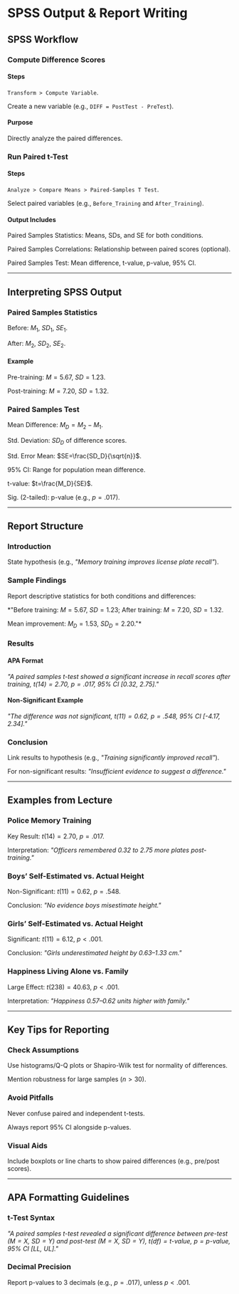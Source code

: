 # SPSS Output & Report Writing

## SPSS Workflow

### Compute Difference Scores

#### Steps
`Transform > Compute Variable`.

Create a new variable (e.g., `DIFF = PostTest - PreTest`).

#### Purpose
Directly analyze the paired differences.

### Run Paired t-Test

#### Steps
`Analyze > Compare Means > Paired-Samples T Test`.

Select paired variables (e.g., `Before_Training` and `After_Training`).

#### Output Includes
Paired Samples Statistics: Means, SDs, and SE for both conditions.

Paired Samples Correlations: Relationship between paired scores (optional).

Paired Samples Test: Mean difference, t-value, p-value, 95% CI.

---

## Interpreting SPSS Output

### Paired Samples Statistics
Before: $M_1$, $SD_1$, $SE_1$.

After: $M_2$, $SD_2$, $SE_2$.

#### Example
Pre-training: $M=5.67$, $SD=1.23$.

Post-training: $M=7.20$, $SD=1.32$.

### Paired Samples Test
Mean Difference: $M_D=M_2-M_1$.

Std. Deviation: $SD_D$ of difference scores.

Std. Error Mean: $SE=\frac{SD_D}{\sqrt{n}}$.

95% CI: Range for population mean difference.

t-value: $t=\frac{M_D}{SE}$.

Sig. (2-tailed): p-value (e.g., $p=.017$).

---

## Report Structure

### Introduction
State hypothesis (e.g., *"Memory training improves license plate recall"*).

### Sample Findings
Report descriptive statistics for both conditions and differences:

*"Before training: $M=5.67$, $SD=1.23$; After training: $M=7.20$, $SD=1.32$.

Mean improvement: $M_D=1.53$, $SD_D=2.20$."*

### Results

#### APA Format
*"A paired samples t-test showed a significant increase in recall scores after training, $t(14)=2.70$, $p=.017$, 95% CI [0.32, 2.75]."*

#### Non-Significant Example
*"The difference was not significant, $t(11)=0.62$, $p=.548$, 95% CI [-4.17, 2.34]."*

### Conclusion
Link results to hypothesis (e.g., *"Training significantly improved recall"*).

For non-significant results: *"Insufficient evidence to suggest a difference."*

---

## Examples from Lecture

### Police Memory Training
Key Result: $t(14)=2.70$, $p=.017$.

Interpretation: *"Officers remembered 0.32 to 2.75 more plates post-training."*

### Boys’ Self-Estimated vs. Actual Height
Non-Significant: $t(11)=0.62$, $p=.548$.

Conclusion: *"No evidence boys misestimate height."*

### Girls’ Self-Estimated vs. Actual Height
Significant: $t(11)=6.12$, $p<.001$.

Conclusion: *"Girls underestimated height by 0.63–1.33 cm."*

### Happiness Living Alone vs. Family
Large Effect: $t(238)=40.63$, $p<.001$.

Interpretation: *"Happiness 0.57–0.62 units higher with family."*

---

## Key Tips for Reporting

### Check Assumptions
Use histograms/Q-Q plots or Shapiro-Wilk test for normality of differences.

Mention robustness for large samples ($n>30$).

### Avoid Pitfalls
Never confuse paired and independent t-tests.

Always report 95% CI alongside p-values.

### Visual Aids
Include boxplots or line charts to show paired differences (e.g., pre/post scores).

---

## APA Formatting Guidelines

### t-Test Syntax
*"A paired samples t-test revealed a significant difference between pre-test ($M=X$, $SD=Y$) and post-test ($M=X$, $SD=Y$), $t(df)=t$-value, $p=p$-value, 95% CI [LL, UL]."*

### Decimal Precision
Report p-values to 3 decimals (e.g., $p=.017$), unless $p<.001$.
